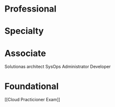 # Professional
# Specialty
# Associate
Solutionas architect
SysOps Administrator
Developer
# Foundational
[[Cloud Practicioner Exam]]